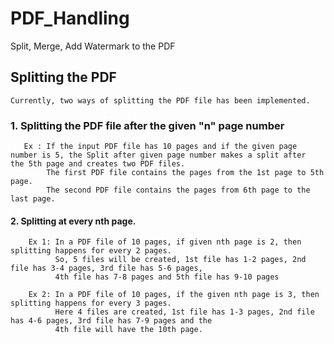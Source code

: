 # PDF_Handling
Split, Merge, Add Watermark to the PDF

## Splitting the PDF
    Currently, two ways of splitting the PDF file has been implemented.

### 1. Splitting the PDF file after the given "n" page number
       Ex : If the input PDF file has 10 pages and if the given page number is 5, the Split after given page number makes a split after   the 5th page and creates two PDF files.
            The first PDF file contains the pages from the 1st page to 5th page.
            The second PDF file contains the pages from 6th page to the last page.
            
#### 2. Splitting at every nth page.

        Ex 1: In a PDF file of 10 pages, if given nth page is 2, then splitting happens for every 2 pages.
              So, 5 files will be created, 1st file has 1-2 pages, 2nd file has 3-4 pages, 3rd file has 5-6 pages,
              4th file has 7-8 pages and 5th file has 9-10 pages
             
        Ex 2: In a PDF file of 10 pages, if the given nth page is 3, then splitting happens for every 3 pages.
              Here 4 files are created, 1st file has 1-3 pages, 2nd file has 4-6 pages, 3rd file has 7-9 pages and the
              4th file will have the 10th page.
